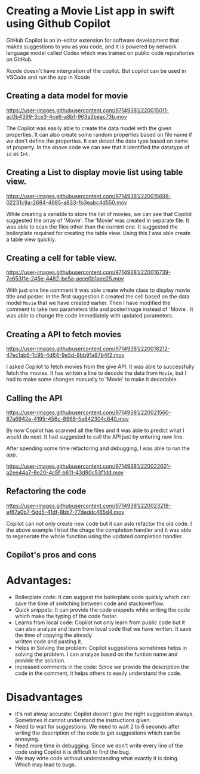 # Creating a Movie List app in swift using Github Copilot

GitHub Copilot is an in-editor extension for software development that makes suggestions to you as you code, and it is powered by network language model called Codex which was trained on public code repositories on GitHub.

Xcode doesn't have intergration of the copilot. But copilot can be used in VSCode and run the app in Xcode

## Creating a data model for movie



https://user-images.githubusercontent.com/97149381/220015011-ac0b4399-3ce3-4ce6-a8bf-963a3beac73b.mov

The Copilot was easily able to create the data model with the given properties. It can also create some random properties based on file name if we don't define the properties.
It can detect the data type based on name of property. In the above code we can see that it identified the datatype of `id` as `Int`.

## Creating a List to display movie list using table view.


https://user-images.githubusercontent.com/97149381/220015698-02231c9a-2684-4685-a833-fb3eabc4d550.mov

While creating a variable to store the list of movies, we can see that Copilot suggested the array of 'Movie'. The 'Movie' was created in separate file. It was able to scan the files other than the current one.
It suggested the boilerplate required for creating the table view. Using this I was able create a table view quickly.

## Creating a cell for table view.


https://user-images.githubusercontent.com/97149381/220016739-7e653f1e-245e-4482-be5a-aece0b1aee25.mov

With just one line comment it was able create whole class to display movie title and poster.
In the first suggestion it created the cell based on the data model `Movie` that we have created earlier. Then I have modified the comment to take two parameters title and posterImage instead of `Movie . It was able to change the code immediately with updated parameters.

## Creating a API to fetch movies


https://user-images.githubusercontent.com/97149381/220018212-47ec1ab6-1c95-4d64-9e5d-9bb91a87b4f2.mov

I asked Copilot to fetch movies from the give API. It was able to successfully fetch the movies. It has written a line to decode the data from `Movie`, but I had to make some changes manually to 'Movie' to make it decodable.

## Calling the API

https://user-images.githubusercontent.com/97149381/220021560-87a6942e-4195-456c-8968-5a842304c640.mov



By now Copilot has scanned all the files and it was able to predict what I would do next. It had suggested to call the API just by entering new line.


After spending some time refactoring and debugging, I was able to run the app.

https://user-images.githubusercontent.com/97149381/220022601-a2ee44a7-8e20-4c5f-b611-43d90c53f1dd.mov


## Refactoring the code


https://user-images.githubusercontent.com/97149381/220023218-ef67a0b7-5dd5-41df-8bb7-77deddc465d4.mov

Copilot can not only create new code but it can aslo refactor the old code. I the above example I tried the chage the completion handler and it was able to regenerate the whole function using the updated completion handler.

## Copilot's pros and cons 
# Advantages:
- Boilerplate code:
  It can suggest the boilerplate code quickly which can save the time of switching between code and stackoverflow.
- Quick snippets:
  It can provide the code snippets while writing the code which make the typing of the code faster.
- Learns from local code:
  Copilot not only learn from public code but it can also analyze and learn from local code that we have written. It save the time of copying the already  
  written code and pasting it.
- Helps in Solving the problem:
  Copilot suggestions sometimes helps in solving the problem. I can analyze based on the funtion name and provide the solution.
- Increased comments in the code:
  Since we provide the description the code in the comment, it helps others to easily understand the code.

# Disadvantages
- It's not alway accurate:
  Copilot doesn't give the right suggestion always. Sometimes it cannot understand the instructions given.
- Need to wait for suggestions:
  We need to wait 2 to 6 seconds after wrting the description of the code to get suggestions which can be annoying.
- Need more time in debugging:
  Since we don't write every line of the code using Copilot it is difficult to find the bug.
- We may wirte code without understanding what exactly it is doing. Which may lead to bugs.
